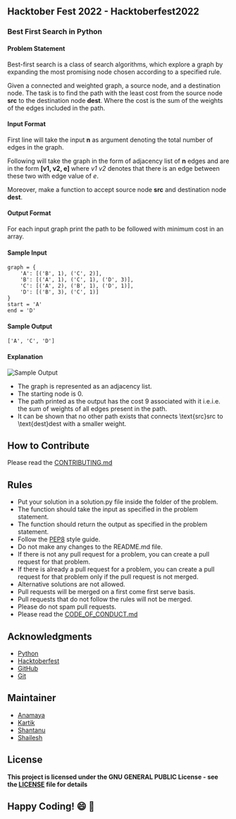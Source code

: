 ## Hacktober Fest 2022 - Hacktoberfest2022
### Best First Search in Python

#### Problem Statement
Best-first search is a class of search algorithms, which explore a graph by expanding the most promising node chosen according to a specified rule.

Given a connected and weighted graph, a source node, and a destination node. The task is to find the path with the least cost from the source node **src** to the destination node **dest**. Where the cost is the sum of the weights of the edges included in the path.

#### Input Format
First line will take the input **n** as argument denoting the total number of edges in the graph.

Following will take the graph in the form of adjacency list of **n** edges and are in the form **[v1, v2, e]** where _v1 v2_ denotes that there is an edge between these two with edge value of _e_.

Moreover, make a function to accept source node **src** and destination node **dest**. 

#### Output Format
For each input graph print the path to be followed with minimum cost in an array.

#### Sample Input

```
graph = {
    'A': [('B', 1), ('C', 2)],
    'B': [('A', 1), ('C', 1), ('D', 3)],
    'C': [('A', 2), ('B', 1), ('D', 1)],
    'D': [('B', 3), ('C', 1)]
}
start = 'A'
end = 'D'
```

#### Sample Output
```
['A', 'C', 'D']
```

#### Explanation
![Sample Output](https://scaler.com/topics/images/example-to-explain-best-first-search.webp)
- The graph is represented as an adjacency list.
- The starting node is 0.
- The path printed as the output has the cost 9 associated with it i.e.i.e. the sum of weights of all edges present in the path.
- It can be shown that no other path exists that connects \text{src}src to \text{dest}dest with a smaller weight.

## How to Contribute
Please read the [CONTRIBUTING.md](../../CONTRIBUTING.md)

## Rules
- Put your solution in a solution.py file inside the folder of the problem.
- The function should take the input as specified in the problem statement.
- The function should return the output as specified in the problem statement.
- Follow the [PEP8](https://www.python.org/dev/peps/pep-0008/) style guide.
- Do not make any changes to the README.md file.
- If there is not any pull request for a problem, you can create a pull request for that problem.
- If there is already a pull request for a problem, you can create a pull request for that problem only if the pull request is not merged.
- Alternative solutions are not allowed.
- Pull requests will be merged on a first come first serve basis.
- Pull requests that do not follow the rules will not be merged.
- Please do not spam pull requests.
- Please read the [CODE_OF_CONDUCT.md](../../CODE_OF_CONDUCT.md)

## Acknowledgments
- [Python](https://www.python.org/)
- [Hacktoberfest](https://hacktoberfest.digitalocean.com/)
- [GitHub](https://github.com)
- [Git](https://git-scm.com/)

## Maintainer
- [Anamaya](https://www.linkedin.com/in/anamaya1729/)
- [Kartik](https://github.com/kartik007007)
- [Shantanu](https://github.com/neutralWire)
- [Shailesh](https://github.com/ShaileshKumar007)

## License
**This project is licensed under the GNU GENERAL PUBLIC License - see the [LICENSE](../../LICENSE) file for details**

## Happy Coding! :smile: :tada:
